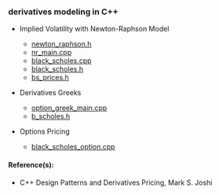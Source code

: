 ### derivatives modeling in C++

- Implied Volatility with Newton-Raphson Model 
 
     - [newton_raphson.h](https://github.com/manuelmusngi/derivatives-modeling/blob/main/newton_raphson.h)
     - [nr_main.cpp](https://github.com/manuelmusngi/derivatives-modeling/blob/main/nr_main.cpp)
     - [black_scholes.cpp](https://github.com/manuelmusngi/derivatives-modeling/blob/main/black_scholes.cpp)
     - [black_scholes.h](https://github.com/manuelmusngi/derivatives-modeling/blob/main/black_scholes.h)
     - [bs_prices.h](https://github.com/manuelmusngi/derivatives-modeling/blob/main/bs_prices.h)

- Derivatives Greeks 
 
     - [option_greek_main.cpp](https://github.com/manuelmusngi/derivatives-modeling/blob/main/option_greek_main.cpp)
     - [b_scholes.h](https://github.com/manuelmusngi/derivatives-modeling/blob/main/b_scholes.h)
    
- Options Pricing
     - [black_scholes_option.cpp](https://github.com/manuelmusngi/derivatives-modeling/blob/main/black_scholes_option.cpp)
     
#### Reference(s):

- C++ Design Patterns and Derivatives Pricing, Mark S. Joshi
